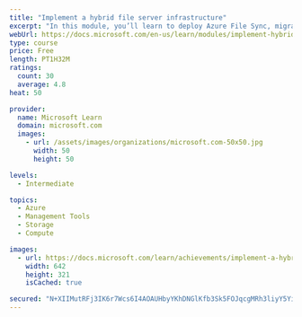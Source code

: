 ```yaml
---
title: "Implement a hybrid file server infrastructure"
excerpt: "In this module, you’ll learn to deploy Azure File Sync, migrate from DFS, and use Storage Migration Services to migrate file servers to Azure."
webUrl: https://docs.microsoft.com/en-us/learn/modules/implement-hybrid-file-server-infrastructure/
type: course
price: Free
length: PT1H32M
ratings:
  count: 30
  average: 4.8
heat: 50

provider:
  name: Microsoft Learn
  domain: microsoft.com
  images:
    - url: /assets/images/organizations/microsoft.com-50x50.jpg
      width: 50
      height: 50

levels:
  - Intermediate

topics:
  - Azure
  - Management Tools
  - Storage
  - Compute

images:
  - url: https://docs.microsoft.com/learn/achievements/implement-a-hybrid-file-server-infrastructure-social.png
    width: 642
    height: 321
    isCached: true

secured: "N+XIIMutRFj3IK6r7Wcs6I4AOAUHbyYKhDNGlKfb3Sk5FOJqcgMRh3liyY5YiyOIeBDkhAGeAgKzzHKrIhhLyUKHRdgzNLFNyZzuQRaeqagMHQcRgK3y1KL8JRXNa9ZKFjY04l0MBEjJKO1GVHljukt3fSPfYMGlAr+q5aD3AFTyB1rWhXTTqkbEAvi+Q+eZvizTgbI3Bd9vm6Zcj+G8RqDWyV/25+cAou1nspB1xFPUp5Szp4/8gTxPpD+hNPDFa05Q+vOvu9DoZzQeMfeFkDX9pQ6OyNIGqWd8o3TXyUHkChAmAz0TJRwBgEFprQFleaMC/SnuM8OGmf2KwZ6ebyqWIAwYA1ITrpCkTQerByiCacySWp9nT+Rt0iTlwF/qHqo1nnN1ibV5+7lPttd8NBC84qh1L8x59h6fEC2cTIo=;bGov+GKzmZUraiqttba5ig=="
---
```


